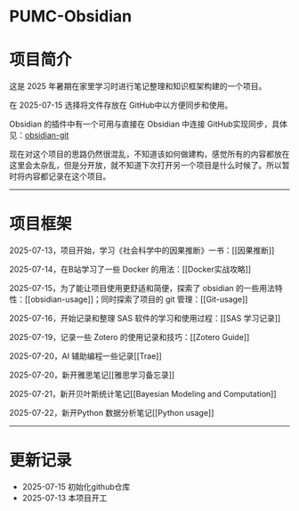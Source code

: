 # PUMC-Obsidian

# 项目简介

这是 2025 年暑期在家里学习时进行笔记整理和知识框架构建的一个项目。

在 2025-07-15 选择将文件存放在 GitHub中以方便同步和使用。

Obsidian 的插件中有一个可用与直接在 Obsidian 中连接 GitHub实现同步，具体见：[obsidian-git](https://github.com/Vinzent03/obsidian-git)

现在对这个项目的思路仍然很混乱，不知道该如何做建构，感觉所有的内容都放在这里会太杂乱，但是分开放，就不知道下次打开另一个项目是什么时候了。所以暂时将内容都记录在这个项目。

---
# 项目框架

2025-07-13，项目开始，学习《社会科学中的因果推断》一书：[[因果推断]]

2025-07-14，在B站学习了一些 Docker 的用法：[[Docker实战攻略]]

2025-07-15，为了能让项目使用更舒适和简便，探索了 obsidian 的一些用法特性：[[obsidian-usage]]；同时探索了项目的 git 管理：[[Git-usage]]

2025-07-16，开始记录和整理 SAS 软件的学习和使用过程：[[SAS 学习记录]]

2025-07-19，记录一些 Zotero 的使用记录和技巧：[[Zotero Guide]]

2025-07-20，AI 辅助编程一些记录[[Trae]]

2025-07-20，新开雅思笔记[[雅思学习备忘录]]

2025-07-21，新开贝叶斯统计笔记[[Bayesian Modeling and Computation]]

2025-07-22，新开Python 数据分析笔记[[Python usage]]

---
# 更新记录

- 2025-07-15 初始化github仓库
- 2025-07-13 本项目开工

